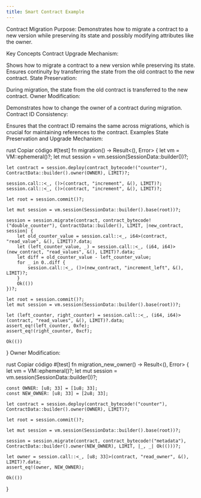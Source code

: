 ```yaml
---
title: Smart Contract Example
---
```




Contract Migration
Purpose: Demonstrates how to migrate a contract to a new version while preserving its state and possibly modifying attributes like the owner.

Key Concepts
Contract Upgrade Mechanism:

Shows how to migrate a contract to a new version while preserving its state.
Ensures continuity by transferring the state from the old contract to the new contract.
State Preservation:

During migration, the state from the old contract is transferred to the new contract.
Owner Modification:

Demonstrates how to change the owner of a contract during migration.
Contract ID Consistency:

Ensures that the contract ID remains the same across migrations, which is crucial for maintaining references to the contract.
Examples
State Preservation and Upgrade Mechanism:

rust
Copiar código
#[test]
fn migration() -> Result<(), Error> {
    let vm = VM::ephemeral()?;
    let mut session = vm.session(SessionData::builder())?;

    let contract = session.deploy(contract_bytecode!("counter"), ContractData::builder().owner(OWNER), LIMIT)?;

    session.call::<_, ()>(contract, "increment", &(), LIMIT)?;
    session.call::<_, ()>(contract, "increment", &(), LIMIT)?;

    let root = session.commit()?;

    let mut session = vm.session(SessionData::builder().base(root))?;

    session = session.migrate(contract, contract_bytecode!("double_counter"), ContractData::builder(), LIMIT, |new_contract, session| {
        let old_counter_value = session.call::<_, i64>(contract, "read_value", &(), LIMIT)?.data;
        let (left_counter_value, _) = session.call::<_, (i64, i64)>(new_contract, "read_values", &(), LIMIT)?.data;
        let diff = old_counter_value - left_counter_value;
        for _ in 0..diff {
            session.call::<_, ()>(new_contract, "increment_left", &(), LIMIT)?;
        }
        Ok(())
    })?;

    let root = session.commit()?;
    let mut session = vm.session(SessionData::builder().base(root))?;

    let (left_counter, right_counter) = session.call::<_, (i64, i64)>(contract, "read_values", &(), LIMIT)?.data;
    assert_eq!(left_counter, 0xfe);
    assert_eq!(right_counter, 0xcf);

    Ok(())
}
Owner Modification:

rust
Copiar código
#[test]
fn migration_new_owner() -> Result<(), Error> {
    let vm = VM::ephemeral()?;
    let mut session = vm.session(SessionData::builder())?;

    const OWNER: [u8; 33] = [1u8; 33];
    const NEW_OWNER: [u8; 33] = [2u8; 33];

    let contract = session.deploy(contract_bytecode!("counter"), ContractData::builder().owner(OWNER), LIMIT)?;

    let root = session.commit()?;

    let mut session = vm.session(SessionData::builder().base(root))?;

    session = session.migrate(contract, contract_bytecode!("metadata"), ContractData::builder().owner(NEW_OWNER), LIMIT, |_, _| Ok(()))?;

    let owner = session.call::<_, [u8; 33]>(contract, "read_owner", &(), LIMIT)?.data;
    assert_eq!(owner, NEW_OWNER);

    Ok(())
}
